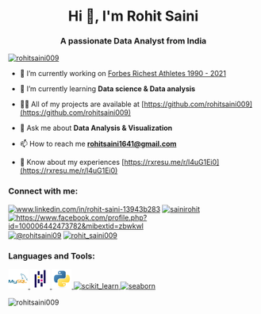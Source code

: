 <h1 align="center">Hi 👋, I'm Rohit Saini</h1>
<h3 align="center">A passionate Data Analyst from India</h3>

<p align="left"> <a href="https://github.com/ryo-ma/github-profile-trophy"><img src="https://github-profile-trophy.vercel.app/?username=rohitsaini009" alt="rohitsaini009" /></a> </p>

- 🔭 I’m currently working on [Forbes Richest Athletes 1990 - 2021](https://github.com/rohitsaini009/Forbes-Richest-Atheletes-EDA-Project)

- 🌱 I’m currently learning **Data science & Data analysis**

- 👨‍💻 All of my projects are available at [https://github.com/rohitsaini009](https://github.com/rohitsaini009)

- 💬 Ask me about **Data Analysis & Visualization**

- 📫 How to reach me **rohitsaini1641@gmail.com**

- 📄 Know about my experiences [https://rxresu.me/r/l4uG1Ei0](https://rxresu.me/r/l4uG1Ei0)

<h3 align="left">Connect with me:</h3>
<p align="left">
<a href="https://linkedin.com/in/www.linkedin.com/in/rohit-saini-13943b283" target="blank"><img align="center" src="https://raw.githubusercontent.com/rahuldkjain/github-profile-readme-generator/master/src/images/icons/Social/linked-in-alt.svg" alt="www.linkedin.com/in/rohit-saini-13943b283" height="30" width="40" /></a>
<a href="https://kaggle.com/sainirohit" target="blank"><img align="center" src="https://raw.githubusercontent.com/rahuldkjain/github-profile-readme-generator/master/src/images/icons/Social/kaggle.svg" alt="sainirohit" height="30" width="40" /></a>
<a href="https://fb.com/https://www.facebook.com/profile.php?id=100006442473782&mibextid=zbwkwl" target="blank"><img align="center" src="https://raw.githubusercontent.com/rahuldkjain/github-profile-readme-generator/master/src/images/icons/Social/facebook.svg" alt="https://www.facebook.com/profile.php?id=100006442473782&mibextid=zbwkwl" height="30" width="40" /></a>
<a href="https://instagram.com/@rohitsaini09" target="blank"><img align="center" src="https://raw.githubusercontent.com/rahuldkjain/github-profile-readme-generator/master/src/images/icons/Social/instagram.svg" alt="@rohitsaini09" height="30" width="40" /></a>
<a href="https://www.leetcode.com/rohit_saini009" target="blank"><img align="center" src="https://raw.githubusercontent.com/rahuldkjain/github-profile-readme-generator/master/src/images/icons/Social/leet-code.svg" alt="rohit_saini009" height="30" width="40" /></a>
</p>

<h3 align="left">Languages and Tools:</h3>
<p align="left"> <a href="https://www.mysql.com/" target="_blank" rel="noreferrer"> <img src="https://raw.githubusercontent.com/devicons/devicon/master/icons/mysql/mysql-original-wordmark.svg" alt="mysql" width="40" height="40"/> </a> <a href="https://pandas.pydata.org/" target="_blank" rel="noreferrer"> <img src="https://raw.githubusercontent.com/devicons/devicon/2ae2a900d2f041da66e950e4d48052658d850630/icons/pandas/pandas-original.svg" alt="pandas" width="40" height="40"/> </a> <a href="https://www.python.org" target="_blank" rel="noreferrer"> <img src="https://raw.githubusercontent.com/devicons/devicon/master/icons/python/python-original.svg" alt="python" width="40" height="40"/> </a> <a href="https://scikit-learn.org/" target="_blank" rel="noreferrer"> <img src="https://upload.wikimedia.org/wikipedia/commons/0/05/Scikit_learn_logo_small.svg" alt="scikit_learn" width="40" height="40"/> </a> <a href="https://seaborn.pydata.org/" target="_blank" rel="noreferrer"> <img src="https://seaborn.pydata.org/_images/logo-mark-lightbg.svg" alt="seaborn" width="40" height="40"/> </a> </p>

<p><img align="center" src="https://github-readme-stats.vercel.app/api/top-langs?username=rohitsaini009&show_icons=true&locale=en&layout=compact" alt="rohitsaini009" /></p>
